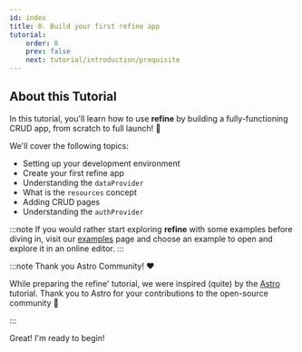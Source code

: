 ```yaml
---
id: index
title: 0. Build your first refine app
tutorial:
    order: 0
    prev: false
    next: tutorial/introduction/prequisite
---
```


## About this Tutorial

In this tutorial, you'll learn how to use **refine** by building a fully-functioning CRUD app, from scratch to full launch! 🚀

We'll cover the following topics:

-   Setting up your development environment
-   Create your first refine app
-   Understanding the `dataProvider`
-   What is the `resources` concept
-   Adding CRUD pages
-   Understanding the `authProvider`

:::note
If you would rather start exploring **refine** with some examples before diving in, visit our [examples](/examples) page and choose an example to open and explore it in an online editor.
:::


:::note Thank you Astro Community! ❤️

While preparing the refine' tutorial, we were inspired (quite) by the [Astro](https://astro.build/) tutorial. Thank you to Astro for your contributions to the open-source community 🎉

:::



<Checklist>

<ChecklistItem id="looks-great">
Great! I'm ready to begin!
</ChecklistItem>


</Checklist>